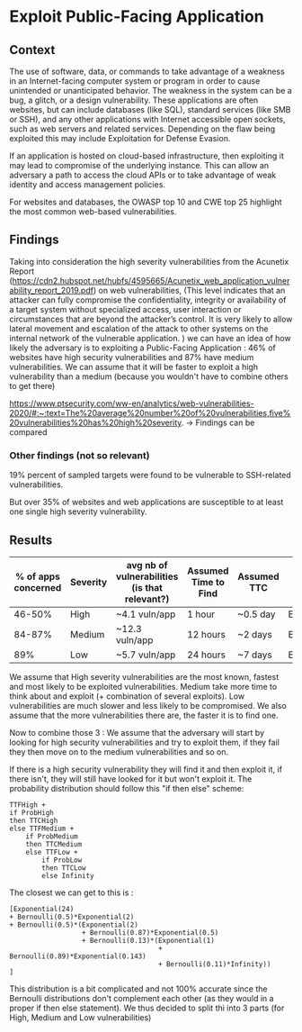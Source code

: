 # Exploit Public-Facing Application

## Context
The use of software, data, or commands to take advantage of a weakness in an Internet-facing computer system or program in order to cause unintended or unanticipated behavior. The weakness in the system can be a bug, a glitch, or a design vulnerability. These applications are often websites, but can include databases (like SQL), standard services (like SMB or SSH), and any other applications with Internet accessible open sockets, such as web servers and related services. Depending on the flaw being exploited this may include Exploitation for Defense Evasion.

If an application is hosted on cloud-based infrastructure, then exploiting it may lead to compromise of the underlying instance. This can allow an adversary a path to access the cloud APIs or to take advantage of weak identity and access management policies.

For websites and databases, the OWASP top 10 and CWE top 25 highlight the most common web-based vulnerabilities.

## Findings
Taking into consideration the high severity vulnerabilities from the Acunetix Report (https://cdn2.hubspot.net/hubfs/4595665/Acunetix_web_application_vulnerability_report_2019.pdf) on web vulnerabilities, (This level indicates that an attacker can
fully compromise the confidentiality,
integrity or availability of a target system
without specialized access, user interaction
or circumstances that are beyond the
attacker’s control. It is very likely to allow
lateral movement and escalation of the
attack to other systems on the internal
network of the vulnerable application.
) we can have an idea of how likely the adversary is to exploiting a Public-Facing Application : 46% of websites have high security vulnerabilities and 87% have medium vulnerabilities. We can assume that it will be faster to exploit a high vulnerability than a medium (because you wouldn't have to combine others to get there)

https://www.ptsecurity.com/ww-en/analytics/web-vulnerabilities-2020/#:~:text=The%20average%20number%20of%20vulnerabilities,five%20vulnerabilities%20has%20high%20severity.
-> Findings can be compared

### Other findings (not so relevant)
19% percent of sampled targets were found to be
vulnerable to SSH-related vulnerabilities.

But over 35% of websites and
web applications are susceptible to at least one single
high severity vulnerability.


## Results
|% of apps concerned|Severity| avg nb of vulnerabilities (is that relevant?)| Assumed Time to Find | Assumed TTC | Distribution |
|---|---|---|---|---|---|
|46-50% | High   | ~4.1 vuln/app | 1 hour   | ~0.5 day |Exponential(24)+Bernoulli(0.5)*Exponential(2)  |
|84-87% | Medium | ~12.3 vuln/app| 12 hours | ~2 days  |Exponential(2)+Bernoulli(0.87)*Exponential(0.5) |
|89%    | Low    | ~5.7 vuln/app | 24 hours | ~7 days  |Exponential(1)+Bernoulli(0.89)*Exponential(0.143) |

We assume that High severity vulnerabilities are the most known, fastest and most likely to be exploited vulnerabilities. Medium take more time to think about and exploit (+ combination of several exploits). Low vulnerabilities are much slower and less likely to be compromised. We also assume that the more vulnerabilities there are, the faster it is to find one.

Now to combine those 3 : We assume that the adversary will start by looking for high security vulnerabilities and try to exploit them, if they fail they then move on to the medium vulnerabilities and so on.

If there is a high security vulnerability they will find it and then exploit it, if there isn't, they will still have looked for it but won't exploit it. The probability distribution should follow this "if then else" scheme:

``` 
TTFHigh +
if ProbHigh
then TTCHigh
else TTFMedium +
    if ProbMedium
    then TTCMedium
    else TTFLow +
        if ProbLow
        then TTCLow
        else Infinity
``` 

The closest we can get to this is : 
``` 
[Exponential(24) 
+ Bernoulli(0.5)*Exponential(2)
+ Bernoulli(0.5)*(Exponential(2) 
                  + Bernoulli(0.87)*Exponential(0.5)
                  + Bernoulli(0.13)*(Exponential(1)
                                     + Bernoulli(0.89)*Exponential(0.143)
                                     + Bernoulli(0.11)*Infinity))
]
```

This distribution is a bit complicated and not 100% accurate since the Bernoulli distributions don't complement each other (as they would in a proper if then else statement). We thus decided to split thi into 3 parts (for High, Medium and Low vulnerabilities)